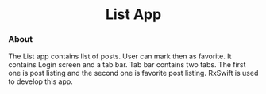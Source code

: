 <h1 align="center">List App</h1> <h3>About</h3> <p>The List app contains list of posts. User can mark then as favorite. It contains Login screen and a tab bar. Tab bar contains two tabs. The first one is post listing and the second one is favorite post listing. RxSwift is used to develop this app.</p> 
